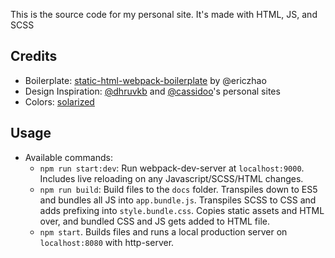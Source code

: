 This is the source code for my personal site. It's made with HTML, JS, and SCSS

## Credits
- Boilerplate: [static-html-webpack-boilerplate](https://github.com/erickzhao/static-html-webpack-boilerplate) by @ericzhao
- Design Inspiration: [@dhruvkb](https://github.com/dhruvkb) and [@cassidoo](https://github.com/cassidoo)'s personal sites
- Colors: [solarized](https://ethanschoonover.com/solarized/)

## Usage
- Available commands:
  - `npm run start:dev`: Run webpack-dev-server at `localhost:9000`. Includes live reloading on any Javascript/SCSS/HTML changes.
  - `npm run build`: Build files to the `docs` folder. Transpiles down to ES5 and bundles all JS into `app.bundle.js`. Transpiles SCSS to CSS and adds prefixing into `style.bundle.css`. Copies static assets and HTML over, and bundled CSS and JS gets added to HTML file.
  - `npm start`. Builds files and runs a local production server on `localhost:8080` with http-server.
